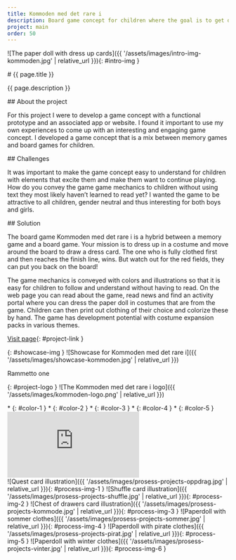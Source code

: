```yaml
---
title: Kommoden med det rare i
description: Board game concept for children where the goal is to get dressed.
project: main
order: 50
---
```


![The paper doll with dress up cards]({{ '/assets/images/intro-img-kommoden.jpg' | relative_url }}){: #intro-img }

<div id="intro">
<div id="intro-container" markdown="1">
# {{ page.title }}

{{ page.description }}
</div>
</div>

<div id="info-container" markdown="1">
<article markdown="1">
## About the project

For this project I were to develop a game concept with a functional prototype
and an associated app or website. I found it important to use my own experiences
to come up with an interesting and engaging game concept. I developed a game
concept that is a mix between memory games and board games for children.
</article>

<article markdown="1">
## Challenges

It was important to make the game concept easy to understand for children with
elements that excite them and make them want to continue playing. How do you
convey the game game mechanics to children without using text they most likely
haven’t learned to read yet? I wanted the game to be attractive to all children,
gender neutral and thus interesting for both boys and girls.
</article>

<article markdown="1">
## Solution

The board game Kommoden med det rare i is a hybrid between a memory game and a
board game. Your mission is to dress up in a costume and move around the board
to draw a dress card. The one who is fully clothed first and then reaches the
finish line, wins. But watch out for the red fields, they can put you back on
the board!

The game mechanics is conveyed with colors and illustrations so that it is easy
for children to follow and understand without having to read. On the web page
you can read about the game, read news and find an activity portal where you can
dress the paper doll in costumes that are from the game. Children can then print
out clothing of their choice and colorize these by hand. The game has
development potential with costume expansion packs in various themes.
</article>

[Visit page](/demos/kommoden/){: #project-link }
</div>

{: #showcase-img }
![Showcase for Kommoden med det rare i]({{ '/assets/images/showcase-kommoden.jpg' | relative_url }})

<div id="project-profile" markdown="1">
<div id="project-font">
<p>Rammetto one</p>
</div>

{: #project-logo }
![The Kommoden med det rare i logo]({{ '/assets/images/kommoden-logo.png' | relative_url }})

<div id="color-profile" markdown="1">
* {: #color-1 }
* {: #color-2 }
* {: #color-3 }
* {: #color-4 }
* {: #color-5 }
</div>
</div>

<div id="project-video-width">
    <div id="project-video-wrapper">
        <div id="project-video">
            <iframe src="https://www.youtube.com/embed/SIjh-1briuI?rel=0&amp;controls=0&amp;showinfo=0" frameborder="0" allowfullscreen></iframe></iframe>
        </div>
    </div>
</div>

<div id="process" markdown="1">
![Quest card illustration]({{ '/assets/images/prosess-projects-oppdrag.jpg' | relative_url }}){: #process-img-1 }
![Shuffle card illustration]({{ '/assets/images/prosess-projects-shuffle.jpg' | relative_url }}){: #process-img-2 }
![Chest of drawers card illustration]({{ '/assets/images/prosess-projects-kommode.jpg' | relative_url }}){: #process-img-3 }
![Paperdoll with sommer clothes]({{ '/assets/images/prosess-projects-sommer.jpg' | relative_url }}){: #process-img-4 }
![Paperdoll with pirate clothes]({{ '/assets/images/prosess-projects-pirat.jpg' | relative_url }}){: #process-img-5 }
![Paperdoll with winter clothes]({{ '/assets/images/prosess-projects-vinter.jpg' | relative_url }}){: #process-img-6 }
</div>

